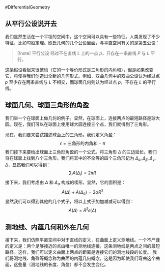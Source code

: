 #DifferentialGeometry 


## 从平行公设说开去
我们显然生活在一个平坦的空间中，这个空间可以具有一些特征。人类发现了不少特征，比如勾股定理。欧氏几何的几个公设里面，与平直空间有关的是第五公设：
>[!note] 平行公设
>经过不在直线 $L$ 上的一点 $p$，只存在一条直线 $P$ 与 $L$ 平行。

这条假设看起来很繁琐（它的一个等价形式是三角形的内角和），但是如果改变它，将使得我们创造出全新的几何形式。例如，双曲几何中的双曲公设认为经过点 $p$ 至少存在两条直线与 $L$ 不相交，而球面几何则认为经过点 $p$，不存在 $L$ 的平行线。

## 球面几何、球面三角形的角盈

我们举一个在球面上做几何的例子。显然，在球面上，连接两点的最短路径是球大圆。现在，我们可以在球面上使用球大圆连接三个点，我们就得到了三角形。 

现在，我们要来尝试描述球面上的三角形。我们定义角盈：
$$
\epsilon = \text{三角形的内角和} - \pi
$$
我们接下来要给出球面上三角形角盈的一个公式。将三角形 $\Delta$ 的三边延长，我们将在球面上找到八个三角形。我们将其中的不全等的四个三角形记为 $\Delta_{\alpha},\Delta_{\beta},\Delta_{\gamma},\Delta$，显然我们可以得到：
$$
\sum_{i}A(\Delta_{i}) = 2 \pi R 
$$
接下来，我们考虑由 $\Delta$ 和 $\Delta_{\alpha}$ 构成的楔形，显然，它的面积是：
$$
A(\Delta ) + A(\Delta_{\alpha})= 2 \alpha R^{2}
$$
显然我们可以得到其他的几个式子，将以上式子加加减减可以得到：
$$
A(\Delta ) = R^{2} \epsilon(\Delta )
$$


## 测地线、内蕴几何和外在几何
接下来，我们仿照平直空间中对于直线的定义，在曲面上定义测地线。一个不严谨的定义是：两个足够接近的点由唯一的测地线连接，这条测地线是两点之间的最短路径。这样，我们可以定义曲面上两点的距离是连接它们的测地线段的长度。
我们将测地线、角盈等概念称为曲面的内蕴几何概念，这是因为即使我们弯曲这个曲面，这些量（测地线的长度、角盈）都不会发生变化。
